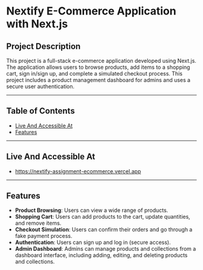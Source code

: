 # Nextify E-Commerce Application with Next.js

## Project Description

This project is a full-stack e-commerce application developed using Next.js. The application allows users to browse products, add items to a shopping cart, sign in/sign up, and complete a simulated checkout process. This project includes a product management dashboard for admins and uses a secure user authentication.

---

## Table of Contents
- [Live And Accessible At](#live-and-accessible-at)
- [Features](#features)

---

## Live And Accessible At

- https://nextify-assignment-ecommerce.vercel.app

---  

## Features

- **Product Browsing**: Users can view a wide range of products.
- **Shopping Cart**: Users can add products to the cart, update quantities, and remove items.
- **Checkout Simulation**: Users can confirm their orders and go through a fake payment process.
- **Authentication**: Users can sign up and log in (secure access).
- **Admin Dashboard**: Admins can manage products and collections from a dashboard interface, including adding, editing, and deleting products and collections.
